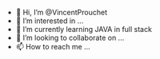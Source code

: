 - 👋 Hi, I’m @VincentProuchet
- 👀 I’m interested in ...
- 🌱 I’m currently learning JAVA in full stack
- 💞️ I’m looking to collaborate on ...
- 📫 How to reach me ...

<!---
VincentProuchet/VincentProuchet is a ✨ special ✨ repository because its `README.md` (this file) appears on your GitHub profile.
You can click the Preview link to take a look at your changes.
--->

